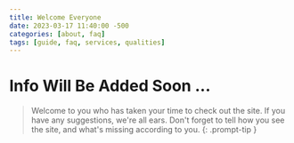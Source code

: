 ```yaml
---
title: Welcome Everyone
date: 2023-03-17 11:40:00 -500
categories: [about, faq]
tags: [guide, faq, services, qualities]
---
```


# Info Will Be Added Soon ...
> Welcome to you who has taken your time to check out the site.
If you have any suggestions, we're all ears.
Don't forget to tell how you see the site, and what's missing according to you.
{: .prompt-tip }
